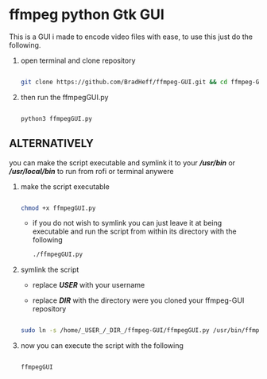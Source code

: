 # ffmpeg python Gtk GUI 

This is a GUI i made to encode video files with ease, to use this just do the following.

1. open terminal and clone repository

	```bash

	git clone https://github.com/BradHeff/ffmpeg-GUI.git && cd ffmpeg-GUI

	```

2. then run the ffmpegGUI.py

	```bash

	python3 ffmpegGUI.py

	```

ALTERNATIVELY
------

you can make the script executable and symlink it to your **_/usr/bin_** or **_/usr/local/bin_** to run from rofi or terminal anywere

1. make the script executable

	```bash 

	chmod +x ffmpegGUI.py

	```

	
	* if you do not wish to symlink you can just leave it at being executable and run the script from within its directory with the following

		```bash
		./ffmpegGUI.py
		```
	
2. symlink the script

	* replace **_USER_** with your username

	* replace **_DIR_** with the directory were you cloned your ffmpeg-GUI repository

	```bash

	sudo ln -s /home/_USER_/_DIR_/ffmpeg-GUI/ffmpegGUI.py /usr/bin/ffmpegGUI

	```

3. now you can execute the script with the following

	```bash

	ffmpegGUI

	```

